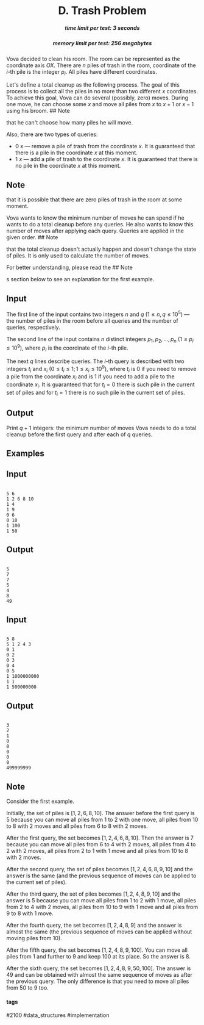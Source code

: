 <h1 style='text-align: center;'> D. Trash Problem</h1>

<h5 style='text-align: center;'>time limit per test: 3 seconds</h5>
<h5 style='text-align: center;'>memory limit per test: 256 megabytes</h5>

Vova decided to clean his room. The room can be represented as the coordinate axis $OX$. There are $n$ piles of trash in the room, coordinate of the $i$-th pile is the integer $p_i$. All piles have different coordinates.

Let's define a total cleanup as the following process. The goal of this process is to collect all the piles in no more than two different $x$ coordinates. To achieve this goal, Vova can do several (possibly, zero) moves. During one move, he can choose some $x$ and move all piles from $x$ to $x+1$ or $x-1$ using his broom. ## Note

 that he can't choose how many piles he will move.

Also, there are two types of queries:

* $0$ $x$ — remove a pile of trash from the coordinate $x$. It is guaranteed that there is a pile in the coordinate $x$ at this moment.
* $1$ $x$ — add a pile of trash to the coordinate $x$. It is guaranteed that there is no pile in the coordinate $x$ at this moment.

## Note

 that it is possible that there are zero piles of trash in the room at some moment.

Vova wants to know the minimum number of moves he can spend if he wants to do a total cleanup before any queries. He also wants to know this number of moves after applying each query. Queries are applied in the given order. ## Note

 that the total cleanup doesn't actually happen and doesn't change the state of piles. It is only used to calculate the number of moves.

For better understanding, please read the ## Note

s section below to see an explanation for the first example.

## Input

The first line of the input contains two integers $n$ and $q$ ($1 \le n, q \le 10^5$) — the number of piles in the room before all queries and the number of queries, respectively.

The second line of the input contains $n$ distinct integers $p_1, p_2, \dots, p_n$ ($1 \le p_i \le 10^9$), where $p_i$ is the coordinate of the $i$-th pile.

The next $q$ lines describe queries. The $i$-th query is described with two integers $t_i$ and $x_i$ ($0 \le t_i \le 1; 1 \le x_i \le 10^9$), where $t_i$ is $0$ if you need to remove a pile from the coordinate $x_i$ and is $1$ if you need to add a pile to the coordinate $x_i$. It is guaranteed that for $t_i = 0$ there is such pile in the current set of piles and for $t_i = 1$ there is no such pile in the current set of piles.

## Output

Print $q+1$ integers: the minimum number of moves Vova needs to do a total cleanup before the first query and after each of $q$ queries.

## Examples

## Input


```

5 6
1 2 6 8 10
1 4
1 9
0 6
0 10
1 100
1 50

```
## Output


```

5
7
7
5
4
8
49

```
## Input


```

5 8
5 1 2 4 3
0 1
0 2
0 3
0 4
0 5
1 1000000000
1 1
1 500000000

```
## Output


```

3
2
1
0
0
0
0
0
499999999

```
## Note

Consider the first example.

Initially, the set of piles is $[1, 2, 6, 8, 10]$. The answer before the first query is $5$ because you can move all piles from $1$ to $2$ with one move, all piles from $10$ to $8$ with $2$ moves and all piles from $6$ to $8$ with $2$ moves.

After the first query, the set becomes $[1, 2, 4, 6, 8, 10]$. Then the answer is $7$ because you can move all piles from $6$ to $4$ with $2$ moves, all piles from $4$ to $2$ with $2$ moves, all piles from $2$ to $1$ with $1$ move and all piles from $10$ to $8$ with $2$ moves.

After the second query, the set of piles becomes $[1, 2, 4, 6, 8, 9, 10]$ and the answer is the same (and the previous sequence of moves can be applied to the current set of piles).

After the third query, the set of piles becomes $[1, 2, 4, 8, 9, 10]$ and the answer is $5$ because you can move all piles from $1$ to $2$ with $1$ move, all piles from $2$ to $4$ with $2$ moves, all piles from $10$ to $9$ with $1$ move and all piles from $9$ to $8$ with $1$ move.

After the fourth query, the set becomes $[1, 2, 4, 8, 9]$ and the answer is almost the same (the previous sequence of moves can be applied without moving piles from $10$).

After the fifth query, the set becomes $[1, 2, 4, 8, 9, 100]$. You can move all piles from $1$ and further to $9$ and keep $100$ at its place. So the answer is $8$.

After the sixth query, the set becomes $[1, 2, 4, 8, 9, 50, 100]$. The answer is $49$ and can be obtained with almost the same sequence of moves as after the previous query. The only difference is that you need to move all piles from $50$ to $9$ too.



#### tags 

#2100 #data_structures #implementation 